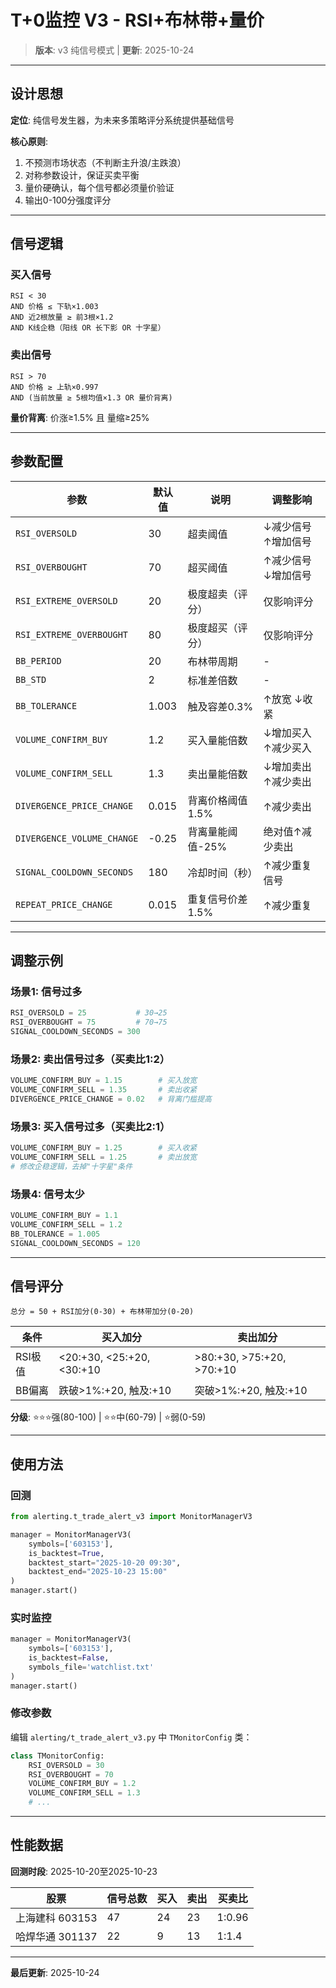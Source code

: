 # T+0监控 V3 - RSI+布林带+量价

> **版本**: v3 纯信号模式 | **更新**: 2025-10-24

---

## 设计思想

**定位**: 纯信号发生器，为未来多策略评分系统提供基础信号

**核心原则**:
1. 不预测市场状态（不判断主升浪/主跌浪）
2. 对称参数设计，保证买卖平衡
3. 量价硬确认，每个信号都必须量价验证
4. 输出0-100分强度评分

---

## 信号逻辑

### 买入信号
```
RSI < 30 
AND 价格 ≤ 下轨×1.003 
AND 近2根放量 ≥ 前3根×1.2
AND K线企稳（阳线 OR 长下影 OR 十字星）
```

### 卖出信号
```
RSI > 70 
AND 价格 ≥ 上轨×0.997
AND (当前放量 ≥ 5根均值×1.3 OR 量价背离)
```

**量价背离**: 价涨≥1.5% 且 量缩≥25%

---

## 参数配置

| 参数 | 默认值 | 说明 | 调整影响 |
|------|--------|------|----------|
| `RSI_OVERSOLD` | 30 | 超卖阈值 | ↓减少信号 ↑增加信号 |
| `RSI_OVERBOUGHT` | 70 | 超买阈值 | ↑减少信号 ↓增加信号 |
| `RSI_EXTREME_OVERSOLD` | 20 | 极度超卖（评分） | 仅影响评分 |
| `RSI_EXTREME_OVERBOUGHT` | 80 | 极度超买（评分） | 仅影响评分 |
| `BB_PERIOD` | 20 | 布林带周期 | - |
| `BB_STD` | 2 | 标准差倍数 | - |
| `BB_TOLERANCE` | 1.003 | 触及容差0.3% | ↑放宽 ↓收紧 |
| `VOLUME_CONFIRM_BUY` | 1.2 | 买入量能倍数 | ↓增加买入 ↑减少买入 |
| `VOLUME_CONFIRM_SELL` | 1.3 | 卖出量能倍数 | ↓增加卖出 ↑减少卖出 |
| `DIVERGENCE_PRICE_CHANGE` | 0.015 | 背离价格阈值1.5% | ↑减少卖出 |
| `DIVERGENCE_VOLUME_CHANGE` | -0.25 | 背离量能阈值-25% | 绝对值↑减少卖出 |
| `SIGNAL_COOLDOWN_SECONDS` | 180 | 冷却时间（秒） | ↑减少重复信号 |
| `REPEAT_PRICE_CHANGE` | 0.015 | 重复信号价差1.5% | ↑减少重复 |

---

## 调整示例

### 场景1: 信号过多
```python
RSI_OVERSOLD = 25           # 30→25
RSI_OVERBOUGHT = 75         # 70→75
SIGNAL_COOLDOWN_SECONDS = 300
```

### 场景2: 卖出信号过多（买卖比1:2）
```python
VOLUME_CONFIRM_BUY = 1.15        # 买入放宽
VOLUME_CONFIRM_SELL = 1.35       # 卖出收紧
DIVERGENCE_PRICE_CHANGE = 0.02   # 背离门槛提高
```

### 场景3: 买入信号过多（买卖比2:1）
```python
VOLUME_CONFIRM_BUY = 1.25        # 买入收紧
VOLUME_CONFIRM_SELL = 1.25       # 卖出放宽
# 修改企稳逻辑，去掉"十字星"条件
```

### 场景4: 信号太少
```python
VOLUME_CONFIRM_BUY = 1.1
VOLUME_CONFIRM_SELL = 1.2
BB_TOLERANCE = 1.005
SIGNAL_COOLDOWN_SECONDS = 120
```

---

## 信号评分

```
总分 = 50 + RSI加分(0-30) + 布林带加分(0-20)
```

| 条件 | 买入加分 | 卖出加分 |
|------|----------|----------|
| RSI极值 | <20:+30, <25:+20, <30:+10 | >80:+30, >75:+20, >70:+10 |
| BB偏离 | 跌破>1%:+20, 触及:+10 | 突破>1%:+20, 触及:+10 |

**分级**: ⭐⭐⭐强(80-100) | ⭐⭐中(60-79) | ⭐弱(0-59)

---

## 使用方法

### 回测
```python
from alerting.t_trade_alert_v3 import MonitorManagerV3

manager = MonitorManagerV3(
    symbols=['603153'],
    is_backtest=True,
    backtest_start="2025-10-20 09:30",
    backtest_end="2025-10-23 15:00"
)
manager.start()
```

### 实时监控
```python
manager = MonitorManagerV3(
    symbols=['603153'],
    is_backtest=False,
    symbols_file='watchlist.txt'
)
manager.start()
```

### 修改参数
编辑 `alerting/t_trade_alert_v3.py` 中 `TMonitorConfig` 类：
```python
class TMonitorConfig:
    RSI_OVERSOLD = 30
    RSI_OVERBOUGHT = 70
    VOLUME_CONFIRM_BUY = 1.2
    VOLUME_CONFIRM_SELL = 1.3
    # ...
```

---

## 性能数据

**回测时段**: 2025-10-20至2025-10-23

| 股票 | 信号总数 | 买入 | 卖出 | 买卖比 |
|------|---------|------|------|--------|
| 上海建科 603153 | 47 | 24 | 23 | 1:0.96 |
| 哈焊华通 301137 | 22 | 9 | 13 | 1:1.4 |

---

**最后更新**: 2025-10-24 